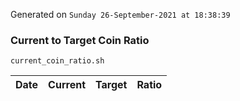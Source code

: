 Generated on `Sunday 26-September-2021 at 18:38:39`

### Current to Target Coin Ratio
`current_coin_ratio.sh`

Date|Current|Target|Ratio
---|---|---|---
